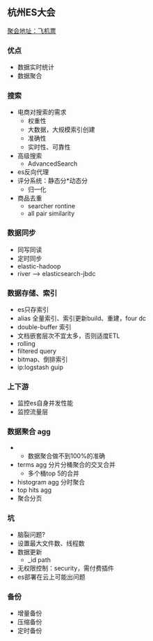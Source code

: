 


## 杭州ES大会

[聚会地址：飞机票](http://elasticsearch.cn/article/80)

### 优点
* 数据实时统计
* 数据聚合

### 搜索
* 电商对搜索的需求
	* 权重性
	* 大数据，大规模索引创建
	* 准确性
	* 实时性、可靠性
* 高级搜索
	* AdvancedSearch
* es反向代理 
* 评分系统：静态分*动态分
	* 归一化
* 商品去重
	* searcher rontine
	* all pair similarity  

### 数据同步
* 同写同读
* 定时同步
* elastic-hadoop
* river --> elasticsearch-jbdc

### 数据存储、索引
* es只存索引
* alias 全量索引、索引更新build、重建，four dc
* double-buffer 索引
* 文档嵌套层次不宜太多，否则适度ETL
* rolling
* filtered query
* bitmap、倒排索引
* ip:logstash guip

### 上下游
* 监控es自身并发性能
* 监控流量层

### 数据聚合 agg
* - 数据聚合做不到100%的准确
* terms agg 分片分桶聚合的交叉合并
	* 多个桶top 5的合并	
* histogram agg 分时聚合
* top hits agg 
* 聚合分页

### 坑
* 脑裂问题?
* 设置最大文件数、线程数
* 数据更新
	* _id path
* 无权限控制：security，需付费插件
* es部署在云上可能出问题

	
### 备份 	
* 增量备份
* 压缩备份
* 定时备份
